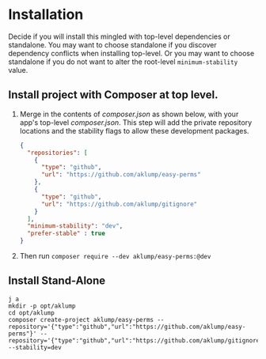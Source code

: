 <!--
id: install
tags: ''
-->

# Installation

Decide if you will install this mingled with top-level dependencies or standalone. You may want to choose standalone if you discover dependency conflicts when installing top-level. Or you may want to choose standalone if you do not want to alter the root-level `minimum-stability` value.

## Install project with Composer at top level.

1. Merge in the contents of _composer.json_ as shown below, with your app's top-level _composer.json_. This step will add the private repository locations and the stability flags to allow these development packages.

    ```json
    {
      "repositories": [
        {
          "type": "github",
          "url": "https://github.com/aklump/easy-perms"
        },
        {
          "type": "github",
          "url": "https://github.com/aklump/gitignore"
        }
      ],
      "minimum-stability": "dev",
      "prefer-stable" : true
    }
    ```

2. Then run `composer require --dev aklump/easy-perms:@dev`



## Install Stand-Alone

```shell
j a
mkdir -p opt/aklump
cd opt/aklump
composer create-project aklump/easy-perms --repository='{"type":"github","url":"https://github.com/aklump/easy-perms"}' --repository='{"type":"github","url":"https://github.com/aklump/gitignore"}' --stability=dev
```
